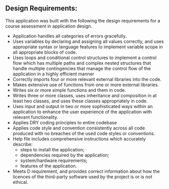 ## Design Requirements:

This application was built with the following the design requirements for a course assessment in application design.

- Application handles all categories of errors gracefully.
- Uses variables by declaring and assigning all values correctly, and uses appropriate syntax or language features to implement variable scope in all appropriate blocks of code.
- Uses loops and conditional control structures to implement a control flow which has multiple paths and complex nested structures that handle multiple contingencies that manage the control flow of the application in a highly efficient manner
- Correctly imports four or more relevant external libraries into the code.
- Makes extensive use of functions from one or more external libraries.
- Writes six or more simple functions and them in code.
- Writes three or more classes, uses inheritance and composition in at least two classes, and uses these classes appropriately in code.
- Uses input and output in two or more sophisticated ways within an application to
enhance the user experience of the application with relevant functionality.
- Applies DRY coding principles to entire codebase
- Applies code style and convention consistently across all code produced with no breaches of the used code styles or conventions.
- Help file includes comprehensive instructions which accurately describe:
    - steps to install the application; 
    - dependencies required by the application; 
    - system/hardware requirements; 
    - features of the application.
- Meets D requirement, and provides correct information about how the licences of
the third-party software used by the project is or is not ethical.
